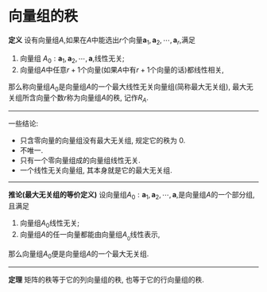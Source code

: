 # 向量组的秩

<b>定义</b>
设有向量组$A$,如果在$A$中能选出$r$个向量$\pmb{a}_1,\pmb{a}_2,\cdots,\pmb{a}_{r}$,满足

1. 向量组 $A_0:\pmb{a}_1,\pmb{a}_2,\cdots,\pmb{a}$,线性无关;
2. 向量组$A$中任意$r+1$个向量(如果$A$中有$r+1$个向量的话)都线性相关,

那么称向量组$A_0$是向量组$A$的一个最大线性无关向量组(简称最大无关组),
最大无关组所含向量个数$r$称为向量组$A$的秩, 记作$R_A.$

---

一些结论:

- 只含零向量的向量组没有最大无关组, 规定它的秩为 0.
- 不唯一.
- 只有一个零向量组成的向量组线性无关.
- 一个线性无关向量组, 其本身就是它的最大无关组.

---

<b>推论(最大无关组的等价定义)</b>
设向量组$A_0:\pmb{a}_1,\pmb{a}_2,\cdots,\pmb{a}$,是向量组$A$的一个部分组, 且满足

1. 向量组$A_0$线性无关;
2. 向量组$A$的任一向量都能由向量组$A_{_0}$线性表示,

那么向量组$A_0$便是向量组$A$的一个最大无关组.

---

<b>定理</b>
矩阵的秩等于它的列向量组的秩, 也等于它的行向量组的秩.

